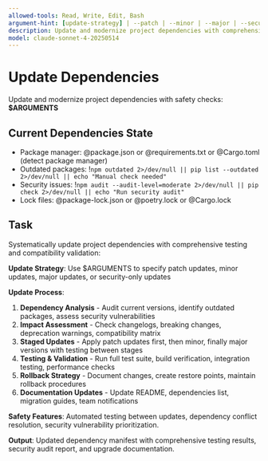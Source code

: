 ```yaml
---
allowed-tools: Read, Write, Edit, Bash
argument-hint: [update-strategy] | --patch | --minor | --major | --security-only
description: Update and modernize project dependencies with comprehensive testing and compatibility checks
model: claude-sonnet-4-20250514
---
```


# Update Dependencies

Update and modernize project dependencies with safety checks: **$ARGUMENTS**

## Current Dependencies State

- Package manager: @package.json or @requirements.txt or @Cargo.toml (detect package manager)
- Outdated packages: !`npm outdated 2>/dev/null || pip list --outdated 2>/dev/null || echo "Manual check needed"`
- Security issues: !`npm audit --audit-level=moderate 2>/dev/null || pip check 2>/dev/null || echo "Run security audit"`
- Lock files: @package-lock.json or @poetry.lock or @Cargo.lock

## Task

Systematically update project dependencies with comprehensive testing and compatibility validation:

**Update Strategy**: Use $ARGUMENTS to specify patch updates, minor updates, major updates, or security-only updates

**Update Process**:
1. **Dependency Analysis** - Audit current versions, identify outdated packages, assess security vulnerabilities
2. **Impact Assessment** - Check changelogs, breaking changes, deprecation warnings, compatibility matrix
3. **Staged Updates** - Apply patch updates first, then minor, finally major versions with testing between stages
4. **Testing & Validation** - Run full test suite, build verification, integration testing, performance checks
5. **Rollback Strategy** - Document changes, create restore points, maintain rollback procedures
6. **Documentation Updates** - Update README, dependencies list, migration guides, team notifications

**Safety Features**: Automated testing between updates, dependency conflict resolution, security vulnerability prioritization.

**Output**: Updated dependency manifest with comprehensive testing results, security audit report, and upgrade documentation.